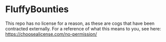 # FluffyBounties
This repo has no license for a reason, as these are cogs that have been contracted externally.
For a reference of what this means to you, see here: https://choosealicense.com/no-permission/
